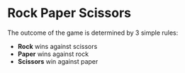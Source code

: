 # Rock Paper Scissors

The outcome of the game is determined by 3 simple rules:

- **Rock** wins against scissors
- **Paper** wins against rock
- **Scissors** win against paper
